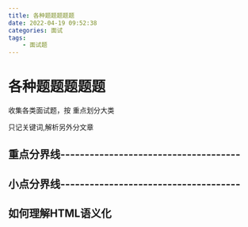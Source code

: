 ```yaml
---
title: 各种题题题题题
date: 2022-04-19 09:52:38
categories: 面试
tags:
    - 面试题
---
```


# 各种题题题题题

收集各类面试题，按 重点划分大类

只记关键词,解析另外分文章

## 重点分界线-------------------------------------







## 小点分界线-------------------------------------


## 如何理解HTML语义化




